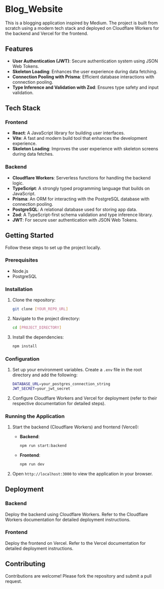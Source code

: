 # Blog_Website

This is a blogging application inspired by Medium. The project is built from scratch using a modern tech stack and deployed on Cloudflare Workers for the backend and Vercel for the frontend.

## Features

- **User Authentication (JWT)**: Secure authentication system using JSON Web Tokens.
- **Skeleton Loading**: Enhances the user experience during data fetching.
- **Connection Pooling with Prisma**: Efficient database interactions with connection pooling.
- **Type Inference and Validation with Zod**: Ensures type safety and input validation.

## Tech Stack

### Frontend

- **React**: A JavaScript library for building user interfaces.
- **Vite**: A fast and modern build tool that enhances the development experience.
- **Skeleton Loading**: Improves the user experience with skeleton screens during data fetches.

### Backend

- **Cloudflare Workers**: Serverless functions for handling the backend logic.
- **TypeScript**: A strongly typed programming language that builds on JavaScript.
- **Prisma**: An ORM for interacting with the PostgreSQL database with connection pooling.
- **PostgreSQL**: A relational database used for storing app data.
- **Zod**: A TypeScript-first schema validation and type inference library.
- **JWT**: For secure user authentication with JSON Web Tokens.

## Getting Started

Follow these steps to set up the project locally.

### Prerequisites

- Node.js
- PostgreSQL

### Installation

1. Clone the repository:
   ```bash
   git clone [YOUR_REPO_URL]
   ```

2. Navigate to the project directory:
   ```bash
   cd [PROJECT_DIRECTORY]
   ```

3. Install the dependencies:
   ```bash
   npm install
   ```

### Configuration

1. Set up your environment variables. Create a `.env` file in the root directory and add the following:
   ```bash
   DATABASE_URL=your_postgres_connection_string
   JWT_SECRET=your_jwt_secret
   ```

2. Configure Cloudflare Workers and Vercel for deployment (refer to their respective documentation for detailed steps).

### Running the Application

1. Start the backend (Cloudflare Workers) and frontend (Vercel):
   - **Backend**: 
     ```bash
     npm run start:backend
     ```
   - **Frontend**: 
     ```bash
     npm run dev
     ```

2. Open `http://localhost:3000` to view the application in your browser.

## Deployment

### Backend

Deploy the backend using Cloudflare Workers. Refer to the Cloudflare Workers documentation for detailed deployment instructions.

### Frontend

Deploy the frontend on Vercel. Refer to the Vercel documentation for detailed deployment instructions.

## Contributing

Contributions are welcome! Please fork the repository and submit a pull request.
